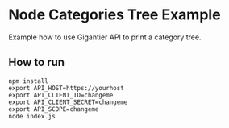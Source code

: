 # Node Categories Tree Example

Example how to use Gigantier API to print a category tree.

## How to run

```shell
npm install
export API_HOST=https://yourhost
export API_CLIENT_ID=changeme
export API_CLIENT_SECRET=changeme
export API_SCOPE=changeme
node index.js
```